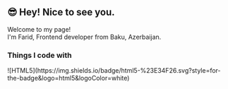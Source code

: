 ### <h2> 😎 Hey! Nice to see you. </h2>
</hr>
<p> Welcome to my page! </br>
I'm Farid, Frontend developer from  Baku, Azerbaijan. </p>

<h3>Things I code with </h3>
![HTML5](https://img.shields.io/badge/html5-%23E34F26.svg?style=for-the-badge&logo=html5&logoColor=white)


<!--
**faridguluzade/faridguluzade** is a ✨ _special_ ✨ repository because its `README.md` (this file) appears on your GitHub profile.

Here are some ideas to get you started:

- 🔭 I’m currently working on ...
- 🌱 I’m currently learning ...
- 👯 I’m looking to collaborate on ...
- 🤔 I’m looking for help with ...
- 💬 Ask me about ...
- 📫 How to reach me: ...
- 😄 Pronouns: ...
- ⚡ Fun fact: ...
-->

